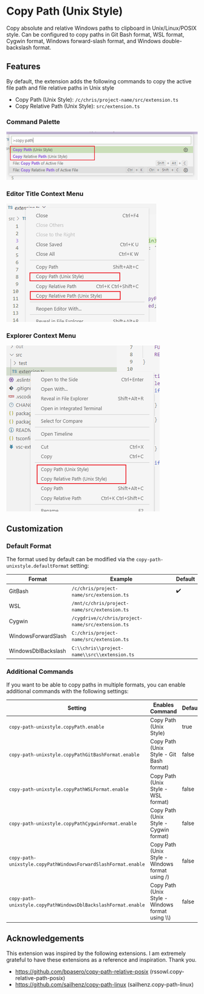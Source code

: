 # Copy Path (Unix Style)

Copy absolute and relative Windows paths to clipboard in Unix/Linux/POSIX style.  Can be configured to copy paths in Git Bash format, WSL format, Cygwin format, Windows forward-slash format, and Windows double-backslash format.

## Features

By default, the extension adds the following commands to copy the active file path and file relative paths in Unix style

- Copy Path (Unix Style): `/c/chris/project-name/src/extension.ts`
- Copy Relative Path (Unix Style): `src/extension.ts`

### Command Palette
![](images/command-palette-ex.png)

### Editor Title Context Menu
![](images/editor-title-context-menu-ex.png)

### Explorer Context Menu
![](images/explorer-context-menu-ex.png)

## Customization

### Default Format

The format used by default can be modified via the `copy-path-unixstyle.defaultFormat` setting:

| Format              | Example                                           | Default |
|---------------------|---------------------------------------------------|---------|
| GitBash             | `/c/chris/project-name/src/extension.ts`          | ✔️       |
| WSL                 | `/mnt/c/chris/project-name/src/extension.ts`      |         |
| Cygwin              | `/cygdrive/c/chris/project-name/src/extension.ts` |         |
| WindowsForwardSlash | `C:/chris/project-name/src/extension.ts`          |         |
| WindowsDblBackslash | `C:\\chris\\project-name\\src\\extension.ts`      |         |

### Additional Commands

If you want to be able to copy paths in multiple formats, you can enable additional commands with the following settings:

| Setting                                                        | Enables Command                                    | Default |
|----------------------------------------------------------------|----------------------------------------------------|---------|
| `copy-path-unixstyle.copyPath.enable`                          | Copy Path (Unix Style)                             | true    |
| `copy-path-unixstyle.copyPathGitBashFormat.enable`             | Copy Path (Unix Style - Git Bash format)           | false   |
| `copy-path-unixstyle.copyPathWSLFormat.enable`                 | Copy Path (Unix Style - WSL format)                | false   |
| `copy-path-unixstyle.copyPathCygwinFormat.enable`              | Copy Path (Unix Style - Cygwin format)             | false   |
| `copy-path-unixstyle.copyPathWindowsForwardSlashFormat.enable` | Copy Path (Unix Style - Windows format using /)    | false   |
| `copy-path-unixstyle.copyPathWindowsDblBackslashFormat.enable` | Copy Path (Unix Style - Windows format using \\\\) | false   |


## Acknowledgements

This extension was inspired by the following extensions.  I am extremely grateful to have these extensions as a reference and inspiration.  Thank you.

- https://github.com/bpasero/copy-path-relative-posix (rssowl.copy-relative-path-posix)
- https://github.com/sailhenz/copy-path-linux (sailhenz.copy-path-linux)
